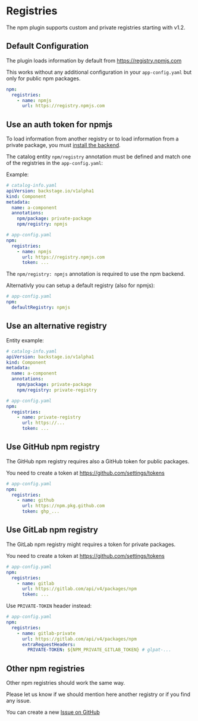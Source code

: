 # Registries

The npm plugin supports custom and private registries starting with v1.2.

## Default Configuration

The plugin loads information by default from https://registry.npmjs.com

This works without any additional configuration in your `app-config.yaml`
but only for public npm packages.

```yaml
npm:
  registries:
    - name: npmjs
      url: https://registry.npmjs.com
```

## Use an auth token for npmjs

To load information from another registry or to load information
from a private package, you must [install the backend](./install.md).

The catalog entity `npm/registry` annotation must be defined and match
one of the registries in the `app-config.yaml`:

Example:

```yaml
# catalog-info.yaml
apiVersion: backstage.io/v1alpha1
kind: Component
metadata:
  name: a-component
  annotations:
    npm/package: private-package
    npm/registry: npmjs
```

```yaml
# app-config.yaml
npm:
  registries:
    - name: npmjs
      url: https://registry.npmjs.com
      token: ...
```

The `npm/registry: npmjs` annotation is required to use the npm backend.

Alternativly you can setup a default registry (also for npmjs):

```yaml
# app-config.yaml
npm:
  defaultRegistry: npmjs
```

## Use an alternative registry

Entity example:

```yaml
# catalog-info.yaml
apiVersion: backstage.io/v1alpha1
kind: Component
metadata:
  name: a-component
  annotations:
    npm/package: private-package
    npm/registry: private-registry
```

```yaml
# app-config.yaml
npm:
  registries:
    - name: private-registry
      url: https://...
      token: ...
```

## Use GitHub npm registry

The GitHub npm registry requires also a GitHub token for public packages.

You need to create a token at https://github.com/settings/tokens

```yaml
# app-config.yaml
npm:
  registries:
    - name: github
      url: https://npm.pkg.github.com
      token: ghp_...
```

## Use GitLab npm registry

The GitLab npm registry might requires a token for private packages.

You need to create a token at https://github.com/settings/tokens

```yaml
# app-config.yaml
npm:
  registries:
    - name: gitlab
      url: https://gitlab.com/api/v4/packages/npm
      token: ...
```

Use `PRIVATE-TOKEN` header instead:

```yaml
# app-config.yaml
npm:
  registries:
    - name: gitlab-private
      url: https://gitlab.com/api/v4/packages/npm
      extraRequestHeaders:
        PRIVATE-TOKEN: ${NPM_PRIVATE_GITLAB_TOKEN} # glpat-...
```

## Other npm registries

Other npm registries should work the same way.

Please let us know if we should mention here another registry or
if you find any issue.

You can create a new [Issue on GitHub](https://github.com/backstage/community-plugins/issues/new?assignees=&labels=bug&projects=&template=1-bug.yaml&title=🐛+Npm%3A+<Title>)
